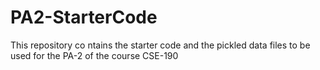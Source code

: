 # PA2-StarterCode
This repository co ntains the starter code and the pickled data files to be used for the PA-2 of the course CSE-190
